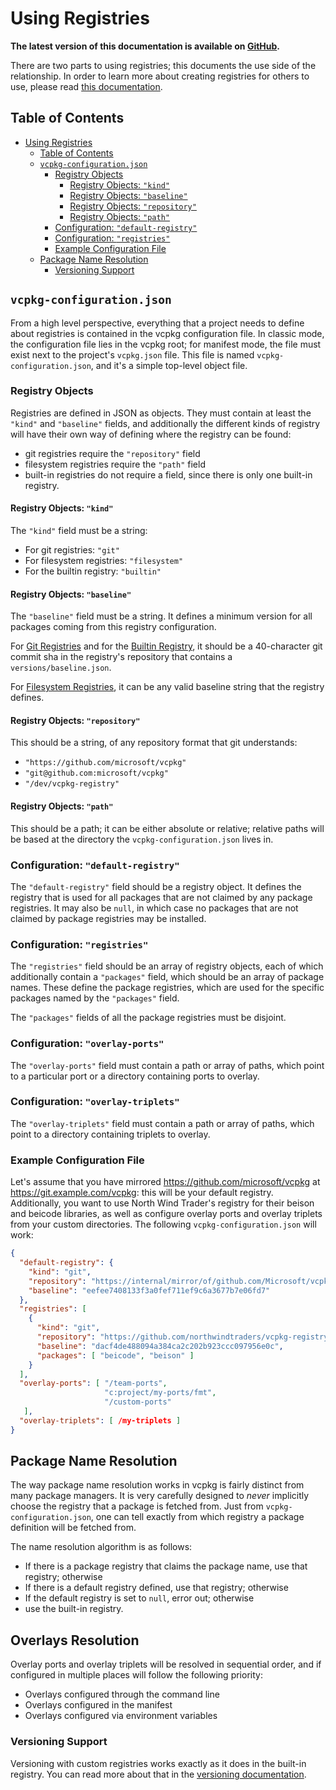 # Using Registries

**The latest version of this documentation is available on [GitHub](https://github.com/Microsoft/vcpkg/tree/master/docs/users/registries.md).**

There are two parts to using registries; this documents the use side of the
relationship. In order to learn more about creating registries for others to
use, please read [this documentation](../maintainers/registries.md).

## Table of Contents

- [Using Registries](#using-registries)
  - [Table of Contents](#table-of-contents)
  - [`vcpkg-configuration.json`](#vcpkg-configurationjson)
    - [Registry Objects](#registry-objects)
      - [Registry Objects: `"kind"`](#registry-objects-kind)
      - [Registry Objects: `"baseline"`](#registry-objects-baseline)
      - [Registry Objects: `"repository"`](#registry-objects-repository)
      - [Registry Objects: `"path"`](#registry-objects-path)
    - [Configuration: `"default-registry"`](#configuration-default-registry)
    - [Configuration: `"registries"`](#configuration-registries)
    - [Example Configuration File](#example-configuration-file)
  - [Package Name Resolution](#package-name-resolution)
    - [Versioning Support](#versioning-support)

## `vcpkg-configuration.json`

From a high level perspective, everything that a project needs to define
about registries is contained in the vcpkg configuration file. In classic
mode, the configuration file lies in the vcpkg root; for manifest mode,
the file must exist next to the project's `vcpkg.json` file.
This file is named `vcpkg-configuration.json`, and it's a simple top-level
object file.

### Registry Objects

Registries are defined in JSON as objects. They must contain at least the
`"kind"` and `"baseline"` fields, and additionally the different kinds of
registry will have their own way of defining where the registry can be found:

- git registries require the `"repository"` field
- filesystem registries require the `"path"` field
- built-in registries do not require a field, since there is only one
  built-in registry.

#### Registry Objects: `"kind"`

The `"kind"` field must be a string:

- For git registries: `"git"`
- For filesystem registries: `"filesystem"`
- For the builtin registry: `"builtin"`

#### Registry Objects: `"baseline"`

The `"baseline"` field must be a string. It defines a minimum version for all packages coming from this registry configuration.

For [Git Registries](../maintainers/registries.md#git-registries) and for the [Builtin Registry](../maintainers/registries.md#builtin-registries), it should be a 40-character git commit sha in the registry's repository that contains a `versions/baseline.json`.

For [Filesystem Registries](../maintainers/registries.md#filesystem-registries), it can be any valid baseline string that the registry defines.

#### Registry Objects: `"repository"`

This should be a string, of any repository format that git understands:

- `"https://github.com/microsoft/vcpkg"`
- `"git@github.com:microsoft/vcpkg"`
- `"/dev/vcpkg-registry"`

#### Registry Objects: `"path"`

This should be a path; it can be either absolute or relative; relative paths
will be based at the directory the `vcpkg-configuration.json` lives in.

### Configuration: `"default-registry"`

The `"default-registry"` field should be a registry object. It defines
the registry that is used for all packages that are not claimed by any
package registries. It may also be `null`, in which case no packages that
are not claimed by package registries may be installed.

### Configuration: `"registries"`

The `"registries"` field should be an array of registry objects, each of
which additionally contain a `"packages"` field, which should be an array of
package names. These define the package registries, which are used for 
the specific packages named by the `"packages"` field.

The `"packages"` fields of all the package registries must be disjoint.

### Configuration: `"overlay-ports"`

The `"overlay-ports"` field must contain a path or array of paths, which point
to a particular port or a directory containing ports to overlay.

### Configuration: `"overlay-triplets"`

The `"overlay-triplets"` field must contain a path or array of paths, which point
to a directory containing triplets to overlay.

### Example Configuration File

Let's assume that you have mirrored <https://github.com/microsoft/vcpkg> at
<https://git.example.com/vcpkg>: this will be your default registry.
Additionally, you want to use North Wind Trader's registry for their
beison and beicode libraries, as well as configure overlay ports and 
overlay triplets from your custom directories. The following
`vcpkg-configuration.json` will work:

```json
{
  "default-registry": {
    "kind": "git",
    "repository": "https://internal/mirror/of/github.com/Microsoft/vcpkg",
    "baseline": "eefee7408133f3a0fef711ef9c6a3677b7e06fd7"
  },
  "registries": [
    {
      "kind": "git",
      "repository": "https://github.com/northwindtraders/vcpkg-registry",
      "baseline": "dacf4de488094a384ca2c202b923ccc097956e0c",
      "packages": [ "beicode", "beison" ]
    }
  ],
  "overlay-ports": [ "/team-ports",
                     "c:project/my-ports/fmt",
                     "/custom-ports"
   ],
  "overlay-triplets": [ /my-triplets ]
}
```

## Package Name Resolution

The way package name resolution works in vcpkg is fairly distinct from many
package managers. It is very carefully designed to _never_ implicitly choose
the registry that a package is fetched from. Just from
`vcpkg-configuration.json`, one can tell exactly from which registry a
package definition will be fetched from.

The name resolution algorithm is as follows:

- If there is a package registry that claims the package name,
  use that registry; otherwise
- If there is a default registry defined, use that registry; otherwise
- If the default registry is set to `null`, error out; otherwise
- use the built-in registry.

## Overlays Resolution

Overlay ports and overlay triplets will be resolved in sequential order, 
and if configured in multiple places will follow the following priority:

- Overlays configured through the command line
- Overlays configured in the manifest
- Overlays configured via environment variables

### Versioning Support

Versioning with custom registries works exactly as it does in the built-in
registry. You can read more about that in the [versioning documentation].

[versioning documentation]: versioning.md
